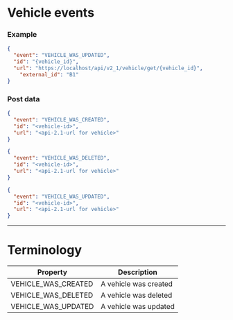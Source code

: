 # Vehicle events

### Example

```JSON
{
  "event": "VEHICLE_WAS_UPDATED",
  "id": "{vehicle_id}",
  "url": "https://localhost/api/v2_1/vehicle/get/{vehicle_id}",
    "external_id": "B1"
}
```

### Post data


```JSON
{  
  "event": "VEHICLE_WAS_CREATED",
  "id": "<vehicle-id>",
  "url": "<api-2.1-url for vehicle>"
}
```
```JSON
{  
  "event": "VEHICLE_WAS_DELETED",
  "id": "<vehicle-id>",
  "url": "<api-2.1-url for vehicle>"
}
```
```JSON
{  
  "event": "VEHICLE_WAS_UPDATED",
  "id": "<vehicle-id>",
  "url": "<api-2.1-url for vehicle>"
}
```

---

# Terminology

|Property             |Description|
|---------------------|-----------|
|VEHICLE_WAS_CREATED|A vehicle was created|
|VEHICLE_WAS_DELETED|A vehicle was deleted|
|VEHICLE_WAS_UPDATED|A vehicle was updated|
